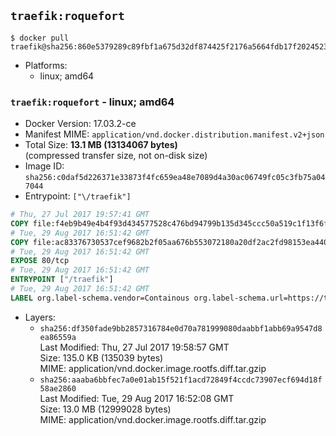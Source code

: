 ## `traefik:roquefort`

```console
$ docker pull traefik@sha256:860e5379289c89fbf1a675d32df874425f2176a5664fdb17f20245235a19372e
```

-	Platforms:
	-	linux; amd64

### `traefik:roquefort` - linux; amd64

-	Docker Version: 17.03.2-ce
-	Manifest MIME: `application/vnd.docker.distribution.manifest.v2+json`
-	Total Size: **13.1 MB (13134067 bytes)**  
	(compressed transfer size, not on-disk size)
-	Image ID: `sha256:c0daf5d226371e33873f4fc659ea48e7089d4a30ac06749fc05c3fb75a047044`
-	Entrypoint: `["\/traefik"]`

```dockerfile
# Thu, 27 Jul 2017 19:57:41 GMT
COPY file:f4eb9b49e4b4f93d434577528c476bd94799b135d345ccc50a519c1f13f6f97a in /etc/ssl/certs/ 
# Tue, 29 Aug 2017 16:51:42 GMT
COPY file:ac83376730537cef9682b2f05aa676b553072180a20df2ac2fd98153ea4404ba in / 
# Tue, 29 Aug 2017 16:51:42 GMT
EXPOSE 80/tcp
# Tue, 29 Aug 2017 16:51:42 GMT
ENTRYPOINT ["/traefik"]
# Tue, 29 Aug 2017 16:51:42 GMT
LABEL org.label-schema.vendor=Containous org.label-schema.url=https://traefik.io org.label-schema.name=Traefik org.label-schema.description=A modern reverse-proxy org.label-schema.version=v1.4.0-rc1 org.label-schema.docker.schema-version=1.0
```

-	Layers:
	-	`sha256:df350fade9bb2857316784e0d70a781999080daabbf1abb69a9547d8ea86559a`  
		Last Modified: Thu, 27 Jul 2017 19:58:57 GMT  
		Size: 135.0 KB (135039 bytes)  
		MIME: application/vnd.docker.image.rootfs.diff.tar.gzip
	-	`sha256:aaaba6bbfec7a0e01ab15f521f1acd72849f4ccdc73907ecf694d18f58ae2860`  
		Last Modified: Tue, 29 Aug 2017 16:52:08 GMT  
		Size: 13.0 MB (12999028 bytes)  
		MIME: application/vnd.docker.image.rootfs.diff.tar.gzip
